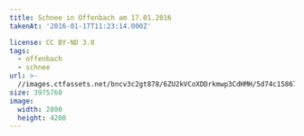 ```yaml
---
title: Schnee in Offenbach am 17.01.2016
takenAt: '2016-01-17T11:23:14.000Z'

license: CC BY-ND 3.0
tags:
  - offenbach
  - schnee
url: >-
  //images.ctfassets.net/bncv3c2gt878/6ZU2kVCoXDDrkmwp3CdHMH/5d74c15867a06ebc6b8ba9df515dbe0c/schnee-in-offenbach-am-17012016_23806847873_o
size: 3975760
image:
  width: 2800
  height: 4208
---
```

